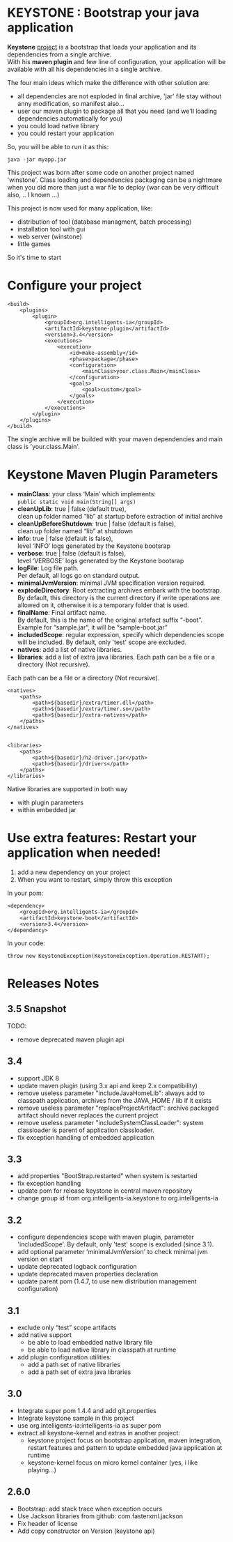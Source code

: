 KEYSTONE : Bootstrap your java application
==========================================


**Keystone** [project](http://intelligents-ia.com/index.php/category/technique/keystone "Keystone Web site") is a bootstrap that loads your application and its dependencies from a single archive.  
With his **maven plugin** and few line of configuration, your application will be available with all his dependencies in a single archive.

The four main ideas which make the difference with other solution are:

* all dependencies are not exploded in final archive, 'jar' file stay without anny modification, so manifest also...
* user our maven plugin to package all that you need (and we'll loading dependencies automatically for you) 
* you could load native library
* you could restart your application 

So, you will be able to run it as this: 

	java -jar myapp.jar


This project was born after some code on another project named 'winstone'. 
Class loading and dependencies packaging can be a nightmare when you did more than just a war file to deploy (war can be very difficult also, .. I known ...)

This project is now used for many application, like:
* distribution of tool (database managment, batch processing)
* installation tool with gui
* web server (winstone)
* little games 

So it's time to start


Configure your project
======================

	<build>
	    <plugins>
	        <plugin>
	            <groupId>org.intelligents-ia</groupId>
	            <artifactId>keystone-plugin</artifactId>
	            <version>3.4</version>
	            <executions>
	                <execution>
	                    <id>make-assembly</id>
	                    <phase>package</phase>
	                    <configuration>
	                        <mainClass>your.class.Main</mainClass>
	                    </configuration>
	                    <goals>
	                        <goal>custom</goal>
	                    </goals>
	                </execution>
	            </executions>
	        </plugin>
	    </plugins>
	</build>
	
	
The single archive will be builded with your maven dependencies and main class is 'your.class.Main'.




Keystone Maven Plugin Parameters
==================================

* **mainClass**: your class ‘Main’ which implements:  
```public static void main(String[] args) ```
* **cleanUpLib**: true | false (default true),  
clean up folder named “lib” at startup before extraction of initial archive
* **cleanUpBeforeShutdown**: true | false (default is false),  
clean up folder named “lib” at shutdown
* **info**: true | false (default is false),  
level ‘INFO’ logs generated by the Keystone bootsrap
* **verbose**: true | false (default is false),  
level ‘VERBOSE’ logs generated by the Keystone bootsrap
* **logFile**: Log file path.  
Per default, all logs go on standard output.
* **minimalJvmVersion**: minimal JVM specification version required. 
* **explodeDirectory**: Root extracting archives embark with the bootstrap.  
By default, this directory is the current directory if write operations are allowed on it, otherwise it is a temporary folder that is used.
* **finalName**: Final artifact name.  
By default, this is the name of the original artefact suffix “-boot”. Example for “sample.jar”, it will be “sample-boot.jar”
* **includedScope**: regular expression, specify which dependencies scope will be included. By default, only 'test' scope are excluded.
* **natives**: add a list of native libraries.  
* **libraries**: add a list of extra java libraries. Each path can be a file or a directory (Not recursive).


Each path can be a file or a directory (Not recursive).

	<natives>
		<paths>
			<path>${basedir}/extra/timer.dll</path>
			<path>${basedir}/extra/timer.so</path>
			<path>${basedir}/extra-natives</path>
		</paths>
	</natives>


	<libraries>
		<paths>
			<path>${basedir}/h2-driver.jar</path>
			<path>${basedir}/drivers</path>
		</paths>
	</libraries>


Native libraries are supported in both way
* with plugin parameters
* within embedded jar



Use extra features: Restart your application when needed!
=========================================================


1. add a new dependency on your project
2. When you want to restart, simply throw this exception


In your pom:

	<dependency>
		<groupId>org.intelligents-ia</groupId>
		<artifactId>keystone-boot</artifactId>
		<version>3.4</version>
	</dependency>



In your code:

	throw new KeystoneException(KeystoneException.Operation.RESTART);





Releases Notes
==============

3.5 Snapshot 
------------

TODO:
* remove deprecated maven plugin api


3.4 
--------

* support JDK 8
* update maven plugin (using 3.x api and keep 2.x compatibility) 
* remove useless parameter "includeJavaHomeLib": always add to classpath application, archives from the JAVA_HOME / lib if it exists
* remove useless parameter "replaceProjectArtifact": archive packaged artifact should never replaces the current project
* remove useless parameter "includeSystemClassLoader": system classloader is parent of application classloader.
* fix exception handling of embedded application
 

3.3
--------

* add properties "BootStrap.restarted" when system is restarted
* fix exception handling
* update pom for release keystone in central maven repository
* change group id from org.intelligents-ia.keystone to org.intelligents-ia

3.2
--------

* configure dependencies scope with maven plugin, parameter 'includedScope'. By default, only 'test' scope is excluded (since 3.1).
* add optional parameter 'minimalJvmVersion' to check minimal jvm version on start
* update deprecated logback configuration
* update deprecated maven properties declaration
* update parent pom (1.4.7, to use new distribution management configuration)

3.1
--------

* exclude only “test” scope artifacts
* add native support
    * be able to load embedded native library file
    * be able to load native library in classpath at runtime
* add plugin configuration utilities:
    * add a path set of native libraries
    * add a path set of extra java libraries

3.0
--------

* Integrate super pom 1.4.4 and add git.properties
* Integrate keystone sample in this project
* use org.intelligents-ia:intelligents-ia as super pom
* extract all keystone-kernel and extras in another project:
    * keystone project focus on bootstrap application, maven integration, restart features and pattern to update embedded java application at runtime
    * keystone-kernel focus on micro kernel container (yes, i like playing…)

2.6.0
--------

* Bootstrap: add stack trace when exception occurs
* Use Jackson libraries from github: com.fasterxml.jackson
* Fix header of license
* Add copy constructor on Version (keystone api)

